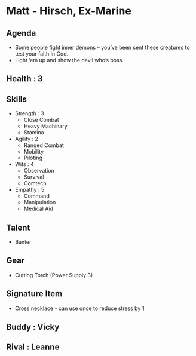 # Matt - Hirsch, Ex-Marine

## Agenda
- Some people fight inner demons – you’ve been sent these creatures to test your faith in God.
- Light ‘em up and show the devil who’s boss.

## Health : 3

## Skills
- Strength : 3
    - Close Combat
    - Heavy Machinary
    - Stamina
- Agility : 2
    - Ranged Combat
    - Mobility
    - Piloting
- Wits : 4
    - Observation
    - Survival
    - Comtech
- Empathy : 5
    - Command
    - Manipulation
    - Medical Aid

## Talent
- Banter

## Gear
- Cutting Torch (Power Supply 3)

## Signature Item
- Cross necklace - can use once to reduce stress by 1

## Buddy : Vicky
## Rival : Leanne
